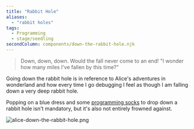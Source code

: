 ```yaml
---
title: "Rabbit Hole"
aliases:
  - "rabbit holes"
tags: 
  - Programming
  - stage/seedling
secondColumn: components/down-the-rabbit-hole.njk
---
```


> Down, down, down. Would the fall never come to an end! "I wonder how many miles I've fallen by this time?"

Going down the rabbit hole is in reference to Alice's adventures in wonderland and how every time I go debugging I feel as though I am falling down a very deep rabbit hole.

Popping on a blue dress and some [programming socks](https://knowyourmeme.com/memes/programming-socks) to drop down a rabbit hole isn't mandatory, but it's also not entirely frowned against.

![alice-down-the-rabbit-hole.png](/img/alice-down-the-rabbit-hole.png)
